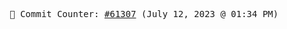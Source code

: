 <p align="center">
    <samp>
        📮 Commit Counter: <a href="https://github.com/Javascript-void0/Javascript-void0/commits/main">#61307</a> (July 12, 2023 @ 01:34 PM)
    </samp>
</p>